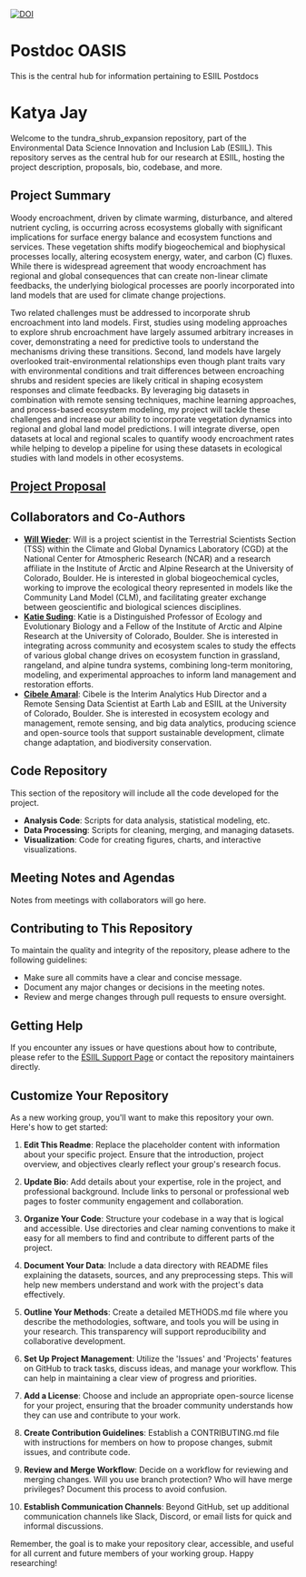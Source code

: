 [![DOI](https://zenodo.org/badge/748406329.svg)](https://zenodo.org/doi/10.5281/zenodo.11170218)

# Postdoc OASIS
This is the central hub for information pertaining to ESIIL Postdocs

# Katya Jay

Welcome to the tundra_shrub_expansion repository, part of the Environmental Data Science Innovation and Inclusion Lab (ESIIL). This repository serves as the central hub for our research at ESIIL, hosting the project description, proposals, bio, codebase, and more.

## Project Summary

Woody encroachment, driven by climate warming, disturbance, and altered nutrient cycling, is occurring across ecosystems globally with significant implications for surface energy balance and ecosystem functions and services. These vegetation shifts modify biogeochemical and biophysical processes locally, altering ecosystem energy, water, and carbon (C) fluxes. While there is widespread agreement that woody encroachment has regional and global consequences that can create non-linear climate feedbacks, the underlying biological processes are poorly incorporated into land models that are used for climate change projections. 

Two related challenges must be addressed to incorporate shrub encroachment into land models. First, studies using modeling approaches to explore shrub encroachment have largely assumed arbitrary increases in cover, demonstrating a need for predictive tools to understand the mechanisms driving these transitions. Second, land models have largely overlooked trait-environmental relationships even though plant traits vary with environmental conditions and trait differences between encroaching shrubs and resident species are likely critical in shaping ecosystem responses and climate feedbacks. By leveraging big datasets in combination with remote sensing techniques, machine learning approaches, and process-based ecosystem modeling, my project will tackle these challenges and increase our ability to incorporate vegetation dynamics into regional and global land model predictions. I will integrate diverse, open datasets at local and regional scales to quantify woody encroachment rates while helping to develop a pipeline for using these datasets in ecological studies with land models in other ecosystems.

## [Project Proposal](https://drive.google.com/file/d/1p2-ut44t4wo2qIg5sZhV-bbPGhMABg8Q/view?usp=sharing)

## Collaborators and Co-Authors 

- **[Will Wieder](https://staff.ucar.edu/users/wwieder)**: Will is a project scientist in the Terrestrial Scientists Section (TSS) within the Climate and Global Dynamics Laboratory (CGD) at the National Center for Atmospheric Research (NCAR) and a research affiliate in the Institute of Arctic and Alpine Research at the University of Colorado, Boulder.  He is interested in global biogeochemical cycles, working to improve the ecological theory represented in models like the Community Land Model (CLM), and facilitating greater exchange between geoscientific and biological sciences disciplines.
- **[Katie Suding](https://www.sudinglab.org/)**: Katie is a Distinguished Professor of Ecology and Evolutionary Biology and a Fellow of the Institute of Arctic and Alpine Research at the University of Colorado, Boulder. She is interested in integrating across community and ecosystem scales to study the effects of various global change drives on ecosystem function in grassland, rangeland, and alpine tundra systems, combining long-term monitoring, modeling, and experimental approaches to inform land management and restoration efforts.
- **[Cibele Amaral](https://earthlab.colorado.edu/our-team/cibele-amaral)**: Cibele is the Interim Analytics Hub Director and a Remote Sensing Data Scientist at Earth Lab and ESIIL at the University of Colorado, Boulder. She is interested in ecosystem ecology and management, remote sensing, and big data analytics, producing science and open-source tools that support sustainable development, climate change adaptation, and biodiversity conservation. 

## Code Repository

This section of the repository will include all the code developed for the project.

- **Analysis Code**: Scripts for data analysis, statistical modeling, etc.
- **Data Processing**: Scripts for cleaning, merging, and managing datasets.
- **Visualization**: Code for creating figures, charts, and interactive visualizations.

## Meeting Notes and Agendas

Notes from meetings with collaborators will go here.

## Contributing to This Repository

To maintain the quality and integrity of the repository, please adhere to the following guidelines:

- Make sure all commits have a clear and concise message.
- Document any major changes or decisions in the meeting notes.
- Review and merge changes through pull requests to ensure oversight.

## Getting Help

If you encounter any issues or have questions about how to contribute, please refer to the [ESIIL Support Page](https://esiil.org/support) or contact the repository maintainers directly.

## Customize Your Repository

As a new working group, you'll want to make this repository your own. Here's how to get started:

1. **Edit This Readme**: Replace the placeholder content with information about your specific project. Ensure that the introduction, project overview, and objectives clearly reflect your group's research focus.

2. **Update Bio**: Add details about your expertise, role in the project, and professional background. Include links to personal or professional web pages to foster community engagement and collaboration.

3. **Organize Your Code**: Structure your codebase in a way that is logical and accessible. Use directories and clear naming conventions to make it easy for all members to find and contribute to different parts of the project.

4. **Document Your Data**: Include a data directory with README files explaining the datasets, sources, and any preprocessing steps. This will help new members understand and work with the project's data effectively.

5. **Outline Your Methods**: Create a detailed METHODS.md file where you describe the methodologies, software, and tools you will be using in your research. This transparency will support reproducibility and collaborative development.

6. **Set Up Project Management**: Utilize the 'Issues' and 'Projects' features on GitHub to track tasks, discuss ideas, and manage your workflow. This can help in maintaining a clear view of progress and priorities.

7. **Add a License**: Choose and include an appropriate open-source license for your project, ensuring that the broader community understands how they can use and contribute to your work.

8. **Create Contribution Guidelines**: Establish a CONTRIBUTING.md file with instructions for members on how to propose changes, submit issues, and contribute code.

9. **Review and Merge Workflow**: Decide on a workflow for reviewing and merging changes. Will you use branch protection? Who will have merge privileges? Document this process to avoid confusion.

10. **Establish Communication Channels**: Beyond GitHub, set up additional communication channels like Slack, Discord, or email lists for quick and informal discussions.

Remember, the goal is to make your repository clear, accessible, and useful for all current and future members of your working group. Happy researching!
